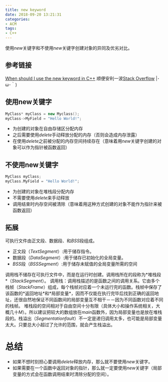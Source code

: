 ```yaml
---
title: new keyword
date: 2018-09-20 13:21:31
categories:
- ACM
tags:
- C++
---
```

使用$new$关键字和不使用$new$关键字创建对象的异同及优劣对比。
<!--more-->
## 参考链接
[When should I use the new keyword in C++](https://stackoverflow.com/questions/655065/when-should-i-use-the-new-keyword-in-c)
顺便安利一波[Stack Overflow](https://stackoverflow.com/) |･ω･｀)
## 使用new关键字
```C++
MyClass* myClass = new Myclass();
myClass->MyField = "Hello World!";
```
- 为创建的对象在自由存储区分配内存
- 之后需要使用$delete$手动释放分配的内存（否则会造成内存泄露）
- 在使用$delete$之前被分配的内存空间持续存在（意味着用$new$关键字创建的对象可以作为指针被函数返回）

## 不使用new关键字
```C++
MyClass myClass;
myClass.MyField = "Hello World!";
```
- 为创建的对象在堆栈段分配内存
- 不需要使用$delete$来手动释放
- 调用结束时内存空间被清除（意味着用这种方式创建的对象不能作为指针来被函数返回）

## 拓展
可执行文件由正文段、数据段、和$BSS$段组成。
- 正文段（$Text Segment$）:用于储存指令。
- 数据段（$Data Segment$）:用于储存已初始化的全局变量。
- $BSS$段（$BSS Segment$）:用于储存未赋值的全局变量所需的空间

调用栈不储存在可执行文件中，而是在运行时创建。调用栈所在的段称为\*堆栈段\*（$Stack Segment$）。
调用栈：调用栈描述的是函数之间的调用关系。它由多个栈帧（$Stack Frame$）组成，每个栈帧对应着一个未运行完的函数。栈帧中保存了该函数的\*返回地址\*和\*局部变量\*，因而不仅能在执行完毕后找到正确的返回地址，还很自然地保证不同函数间的局部变量互不相干－－因为不同函数对应着不同的栈帧。
堆栈段的空间相对于自由空间十分有限（具体大小和操作系统相关，大概几十$M$）。所以建议把较大的数组放在$main$函数外，因为局部变量也是放在堆栈段的。栈溢出（$Segmentation fault$）不一定是递归调用太多，也可能是局部变量太大。只要总大小超过了允许的范围，就会产生栈溢出。
# 总结
- 如果不想时刻担心要调用$delete$释放内存，那么就不要使用$new$关键字。
- 如果需要在一个函数中返回对象的指针，那么就一定要使用$new$关键字（局部变量的方式会在函数调用结束时清除分配的空间）。